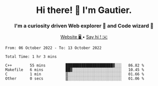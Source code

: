 <h1 align="center">Hi there! 👋 I'm Gautier.</h1>
<h3 align="center">I'm a curiosity driven Web explorer 🚀 and Code wizard 🧙</h3>

<p align="center">
  <a href="http://xisabla.pro">Website 🖥️ </a> •
  <a href="mailto:xisabla.dev@gmail.com">Say hi ! ✉️</a>
</p>

<!--START_SECTION:waka-->

```text
From: 06 October 2022 - To: 13 October 2022

Total Time: 1 hr 3 mins

C++        55 mins         █████████████████████▓░░░   86.82 %
Makefile   6 mins          ██▓░░░░░░░░░░░░░░░░░░░░░░   10.45 %
C          1 min           ▒░░░░░░░░░░░░░░░░░░░░░░░░   01.66 %
Other      0 secs          ▒░░░░░░░░░░░░░░░░░░░░░░░░   01.06 %
```

<!--END_SECTION:waka-->
